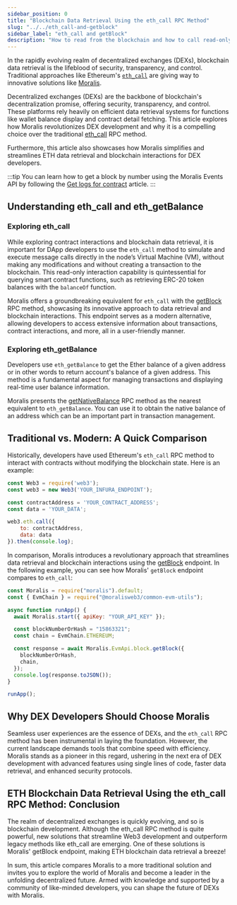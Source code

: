 ```yaml
---
sidebar_position: 0
title: "Blockchain Data Retrieval Using the eth_call RPC Method"
slug: "../../eth_call-and-getblock"
sidebar_label: "eth_call and getBlock"
description: "How to read from the blockchain and how to call read-only functions of a smart contract using eth_call and Moralis getBlock RPC methods"
---
```


In the rapidly evolving realm of decentralized exchanges (DEXs), blockchain data retrieval is the lifeblood of security, transparency, and control. Traditional approaches like Ethereum's [`eth_call`](https://web3js.readthedocs.io/en/v3.0.0-rc.5/web3-eth.html?highlight=eth.call#call) are giving way to innovative solutions like [Moralis](https://moralis.io/).

Decentralized exchanges (DEXs) are the backbone of blockchain's decentralization promise, offering security, transparency, and control. These platforms rely heavily on efficient data retrieval systems for functions like wallet balance display and contract detail fetching. This article explores how Moralis revolutionizes DEX development and why it is a compelling choice over the traditional [eth_call](https://ethereum.org/en/developers/docs/apis/json-rpc/#eth_call) RPC method.

Furthermore, this article also showcases how Moralis simplifies and streamlines ETH data retrieval and blockchain interactions for DEX developers.

:::tip
You can learn how to get a block by number using the Moralis Events API by following the [Get logs for contract](/web3-data-api/evm/how-to-get-block-content-by-block-number) article.
:::

## Understanding eth_call and eth_getBalance

### Exploring eth_call

While exploring contract interactions and blockchain data retrieval, it is important for DApp developers to use the `eth_call` method to simulate and execute message calls directly in the node’s Virtual Machine (VM), without making any modifications and without creating a transaction to the blockchain. This read-only interaction capability is quintessential for querying smart contract functions, such as retrieving ERC-20 token balances with the `balanceOf` function.

Moralis offers a groundbreaking equivalent for `eth_call` with the [getBlock](/web3-data-api/evm/reference/get-block) RPC method, showcasing its innovative approach to data retrieval and blockchain interactions. This endpoint serves as a modern alternative, allowing developers to access extensive information about transactions, contract interactions, and more, all in a user-friendly manner.

### Exploring eth_getBalance

Developers use `eth_getBalance` to get the Ether balance of a given address or in other words to return account's balance of a given address. This method is a fundamental aspect for managing transactions and displaying real-time user balance information.

Moralis presents the [getNativeBalance](/web3-data-api/evm/reference/get-native-balance) RPC method as the nearest equivalent to `eth_getBalance`. You can use it to obtain the native balance of an address which can be an important part in transaction management.


## Traditional vs. Modern: A Quick Comparison

Historically, developers have used Ethereum's `eth_call` RPC method to interact with contracts without modifying the blockchain state. Here is an example:


```javascript
const Web3 = require('web3');
const web3 = new Web3('YOUR_INFURA_ENDPOINT');

const contractAddress = 'YOUR_CONTRACT_ADDRESS';
const data = 'YOUR_DATA';

web3.eth.call({
    to: contractAddress,
    data: data
}).then(console.log);
```

In comparison, Moralis introduces a revolutionary approach that streamlines data retrieval and blockchain interactions using the [getBlock](/web3-data-api/evm/reference/get-block) endpoint. In the following example, you can see how Moralis' `getBlock` endpoint compares to `eth_call`:

```javascript
const Moralis = require("moralis").default;
const { EvmChain } = require("@moralisweb3/common-evm-utils");

async function runApp() {
  await Moralis.start({ apiKey: "YOUR_API_KEY" });

  const blockNumberOrHash = "15863321";
  const chain = EvmChain.ETHEREUM;

  const response = await Moralis.EvmApi.block.getBlock({
    blockNumberOrHash,
    chain,
  });
  console.log(response.toJSON());
}

runApp();
```

## Why DEX Developers Should Choose Moralis

Seamless user experiences are the essence of DEXs, and the `eth_call` RPC method has been instrumental in laying the foundation. However, the current landscape demands tools that combine speed with efficiency. Moralis stands as a pioneer in this regard, ushering in the next era of DEX development with advanced features using single lines of code, faster data retrieval, and enhanced security protocols.


## ETH Blockchain Data Retrieval Using the eth_call RPC Method: Conclusion

The realm of decentralized exchanges is quickly evolving, and so is blockchain development. Although the eth_call RPC method is quite powerful, new solutions that streamline Web3 development and outperform legacy methods like eth_call are emerging. One of these solutions is Moralis'  getBlock endpoint, making ETH blockchain data retrieval a breeze!

In sum, this article compares Moralis to a more traditional solution and invites you to explore the world of Moralis and become a leader in the unfolding decentralized future. Armed with knowledge and supported by a community of like-minded developers, you can shape the future of DEXs with Moralis.
